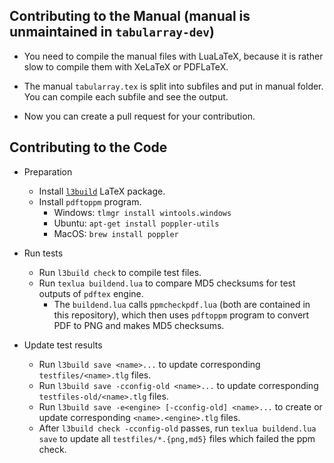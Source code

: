 
Contributing to the Manual (manual is unmaintained in `tabularray-dev`)
--------------------------

- You need to compile the manual files with LuaLaTeX,
  because it is rather slow to compile them with XeLaTeX or PDFLaTeX.

- The manual `tabularray.tex` is split into subfiles and put in manual folder.
  You can compile each subfile and see the output.

- Now you can create a pull request for your contribution.


Contributing to the Code
------------------------

- Preparation
  - Install [`l3build`](https://ctan.org/pkg/l3build) LaTeX package.
  - Install `pdftoppm` program. 
    - Windows: `tlmgr install wintools.windows`
    - Ubuntu: `apt-get install poppler-utils`
    - MacOS: `brew install poppler`

- Run tests
  - Run `l3build check` to compile test files.
  - Run `texlua buildend.lua` to compare MD5 checksums for test outputs of `pdftex` engine.
    - The `buildend.lua` calls `ppmcheckpdf.lua` (both are contained in this repository), which then uses `pdftoppm` program to convert PDF to PNG and makes MD5 checksums.

- Update test results
    - Run `l3build save <name>...` to update corresponding `testfiles/<name>.tlg` files.
    - Run `l3build save -cconfig-old <name>...` to update corresponding `testfiles-old/<name>.tlg` files.
    - Run `l3build save -e<engine> [-cconfig-old] <name>...` to create or update corresponding `<name>.<engine>.tlg` files.
    - After `l3build check -cconfig-old` passes, run `texlua buildend.lua save` to update all `testfiles/*.{png,md5}` files which failed the ppm check.
